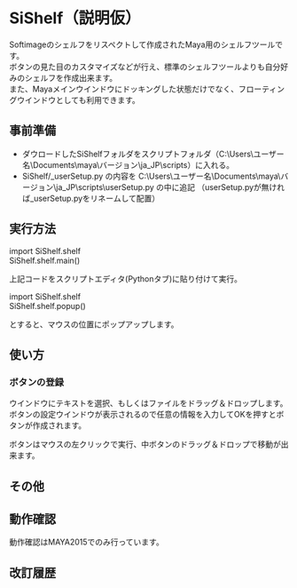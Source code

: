 # SiShelf（説明仮）

Softimageのシェルフをリスペクトして作成されたMaya用のシェルフツールです。  
ボタンの見た目のカスタマイズなどが行え、標準のシェルフツールよりも自分好みのシェルフを作成出来ます。  
また、Mayaメインウインドウにドッキングした状態だけでなく、フローティングウインドウとしても利用できます。  

## 事前準備

+ ダウロードしたSiShelfフォルダをスクリプトフォルダ（C:\Users\ユーザー名\Documents\maya\バージョン\ja_JP\scripts）に入れる。
+ SiShelf/_userSetup.py の内容を C:\Users\ユーザー名\Documents\maya\バージョン\ja_JP\scripts\userSetup.py の中に追記
  （userSetup.pyが無ければ_userSetup.pyをリネームして配置）

## 実行方法

import SiShelf.shelf  
SiShelf.shelf.main()  
  
上記コードをスクリプトエディタ(Pythonタブ)に貼り付けて実行。  
  
  
import SiShelf.shelf  
SiShelf.shelf.popup()  
  
とすると、マウスの位置にポップアップします。  


## 使い方


### ボタンの登録

ウインドウにテキストを選択、もしくはファイルをドラッグ＆ドロップします。
ボタンの設定ウインドウが表示されるので任意の情報を入力してOKを押すとボタンが作成されます。

ボタンはマウスの左クリックで実行、中ボタンのドラッグ＆ドロップで移動が出来ます。


## その他


## 動作確認

動作確認はMAYA2015でのみ行っています。

## 改訂履歴
